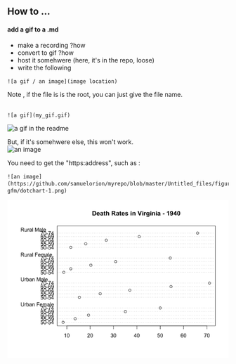 ## How to ... 

#### add a gif to a .md 

- make a recording ?how
- convert to gif ?how
- host it somehwere (here, it's in the repo, loose) 
- write the following

```
![a gif / an image](image location)
```
Note , if the file is is the root, you can just give the file name. 

```

![a gif](my_gif.gif)
```

![a gif in the readme](my_gif.gif)

But, if it's somehwere else, this won't work.  
![an image](dotchart-1.png)  

You need to get the "https:address", such as : 
```
![an image](https://github.com/samuelorion/myrepo/blob/master/Untitled_files/figure-gfm/dotchart-1.png)
```
![an image](https://github.com/samuelorion/myrepo/blob/master/Untitled_files/figure-gfm/dotchart-1.png)
